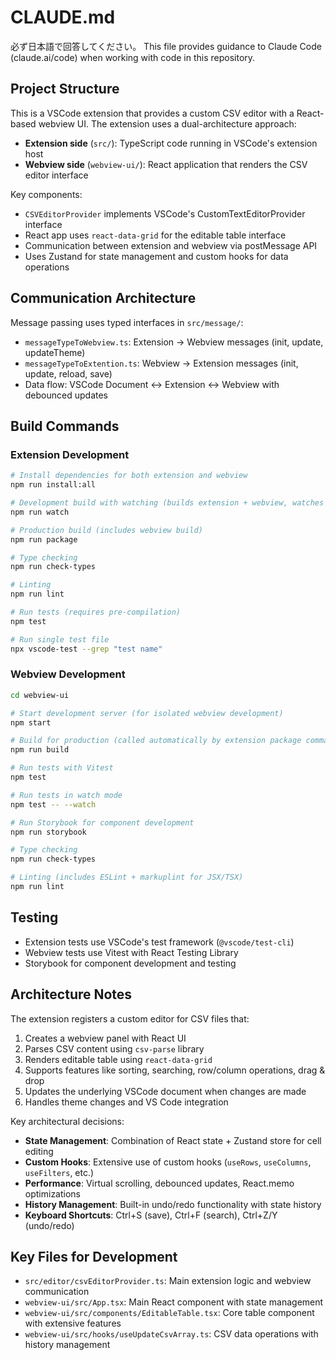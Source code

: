 # CLAUDE.md
必ず日本語で回答してください。
This file provides guidance to Claude Code (claude.ai/code) when working with code in this repository.

## Project Structure

This is a VSCode extension that provides a custom CSV editor with a React-based webview UI. The extension uses a dual-architecture approach:

- **Extension side** (`src/`): TypeScript code running in VSCode's extension host
- **Webview side** (`webview-ui/`): React application that renders the CSV editor interface

Key components:
- `CSVEditorProvider` implements VSCode's CustomTextEditorProvider interface
- React app uses `react-data-grid` for the editable table interface
- Communication between extension and webview via postMessage API
- Uses Zustand for state management and custom hooks for data operations

## Communication Architecture

Message passing uses typed interfaces in `src/message/`:
- `messageTypeToWebview.ts`: Extension → Webview messages (init, update, updateTheme)
- `messageTypeToExtention.ts`: Webview → Extension messages (init, update, reload, save)
- Data flow: VSCode Document ↔ Extension ↔ Webview with debounced updates

## Build Commands

### Extension Development
```bash
# Install dependencies for both extension and webview
npm run install:all

# Development build with watching (builds extension + webview, watches TypeScript)
npm run watch

# Production build (includes webview build)
npm run package

# Type checking
npm run check-types

# Linting
npm run lint

# Run tests (requires pre-compilation)
npm test

# Run single test file
npx vscode-test --grep "test name"
```

### Webview Development
```bash
cd webview-ui

# Start development server (for isolated webview development)
npm start

# Build for production (called automatically by extension package command)
npm run build

# Run tests with Vitest
npm test

# Run tests in watch mode
npm test -- --watch

# Run Storybook for component development
npm run storybook

# Type checking
npm run check-types

# Linting (includes ESLint + markuplint for JSX/TSX)
npm run lint
```

## Testing

- Extension tests use VSCode's test framework (`@vscode/test-cli`)
- Webview tests use Vitest with React Testing Library
- Storybook for component development and testing

## Architecture Notes

The extension registers a custom editor for CSV files that:
1. Creates a webview panel with React UI
2. Parses CSV content using `csv-parse` library  
3. Renders editable table using `react-data-grid`
4. Supports features like sorting, searching, row/column operations, drag & drop
5. Updates the underlying VSCode document when changes are made
6. Handles theme changes and VS Code integration

Key architectural decisions:
- **State Management**: Combination of React state + Zustand store for cell editing
- **Custom Hooks**: Extensive use of custom hooks (`useRows`, `useColumns`, `useFilters`, etc.)
- **Performance**: Virtual scrolling, debounced updates, React.memo optimizations
- **History Management**: Built-in undo/redo functionality with state history
- **Keyboard Shortcuts**: Ctrl+S (save), Ctrl+F (search), Ctrl+Z/Y (undo/redo)

## Key Files for Development

- `src/editor/csvEditorProvider.ts`: Main extension logic and webview communication
- `webview-ui/src/App.tsx`: Main React component with state management
- `webview-ui/src/components/EditableTable.tsx`: Core table component with extensive features
- `webview-ui/src/hooks/useUpdateCsvArray.ts`: CSV data operations with history management